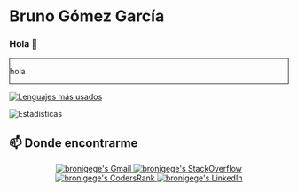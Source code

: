 # Bruno Gómez García 
### Hola :dog:

<div style="border: 1px solid"><p>hola</p></div>


[![Lenguajes más usados](https://github-readme-stats.vercel.app/api/top-langs/?username=bronigege)](https://github.com/anuraghazra/github-readme-stats)


![Estadísticas](https://github-readme-stats.vercel.app/api?username=bronigege&show_icons=true&theme=onedark)

## **📫 Donde encontrarme**

<div align="center" style="text-align:center">
    <a href="mailto:bronigege@gmail.com">
        <img src="https://img.shields.io/badge/-Gmail-EA4335?style=for-the-badge&logo=Gmail&logoColor=white"
            alt="bronigege's Gmail">
    </a>
    <a href="https://es.stackoverflow.com/users/248896/bronigege">
        <img src="https://img.shields.io/badge/-SO-F58025?style=for-the-badge&logo=StackOverflow&logoColor=white"
            alt="bronigege's StackOverflow">
    </a>
    <a href="https://profile.codersrank.io/user/bronigege/">
        <img src="https://img.shields.io/badge/CodersRank-67A4AC?style=for-the-badge&logo=codersrank&logoColor=white"
            alt="bronigege's CodersRank">
    </a>
    <a href="https://www.linkedin.com/in/bruno-gómez-garc%C3%ADa-48a9ba61/">
        <img src="https://img.shields.io/badge/LinkedIn-0A66C2?style=for-the-badge&logo=linkedin&logoColor=white"
            alt="bronigege's LinkedIn">
    </a>
</div>



<!--
**bronigege/bronigege** is a ✨ _special_ ✨ repository because its `README.md` (this file) appears on your GitHub profile.

Here are some ideas to get you started:

- 🔭 I’m currently working on ...
- 🌱 I’m currently learning ...
- 👯 I’m looking to collaborate on ...
- 🤔 I’m looking for help with ...
- 💬 Ask me about ...
- 📫 How to reach me: ...
- 😄 Pronouns: ...
- ⚡ Fun fact: ...
-->

